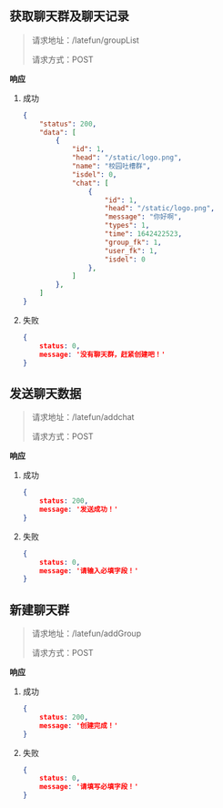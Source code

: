 ## 获取聊天群及聊天记录

> 请求地址：/latefun/groupList
>
> 请求方式：POST

**响应**

1. 成功

   ```json
   {
       "status": 200,
       "data": [
           {
               "id": 1,
               "head": "/static/logo.png",
               "name": "校园吐槽群",
               "isdel": 0,
               "chat": [
                   {
                       "id": 1,
                       "head": "/static/logo.png",
                       "message": "你好啊",
                       "types": 1,
                       "time": 1642422523,
                       "group_fk": 1,
                       "user_fk": 1,
                       "isdel": 0
                   },
               ]
           },
       ]
   }
   ```

2. 失败

   ```json
   {
       status: 0,
       message: '没有聊天群，赶紧创建吧！'
   }
   ```

   

## 发送聊天数据

> 请求地址：/latefun/addchat
>
> 请求方式：POST

**响应** 

1. 成功

   ```json
   {
       status: 200,
       message: '发送成功！'
   }
   ```

2. 失败

   ```json
   {
       status: 0,
       message: '请输入必填字段！'
   }
   ```

   

## 新建聊天群

> 请求地址：/latefun/addGroup
>
> 请求方式：POST

**响应** 

1. 成功

   ```json
   {
       status: 200,
       message: '创建完成！'
   }
   ```

2. 失败

   ```json
   {
       status: 0,
       message: '请填写必填字段！'
   }
   ```

   



